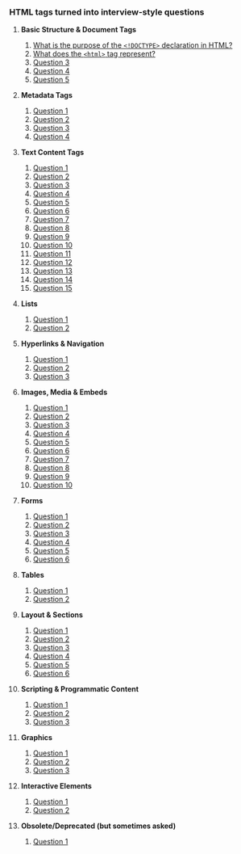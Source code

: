 ### HTML tags turned into interview-style questions

1. **Basic Structure & Document Tags**
   1. [What is the purpose of the `<!DOCTYPE>` declaration in HTML?](#)
   2. [What does the `<html>` tag represent?](#)
   3. [Question 3](#)
   4. [Question 4](#)
   5. [Question 5](#)

2. **Metadata Tags**
   1. [Question 1](#)
   2. [Question 2](#)
   3. [Question 3](#)
   4. [Question 4](#)

3. **Text Content Tags**
   1. [Question 1](#)
   2. [Question 2](#)
   3. [Question 3](#)
   4. [Question 4](#)
   5. [Question 5](#)
   6. [Question 6](#)
   7. [Question 7](#)
   8. [Question 8](#)
   9. [Question 9](#)
   10. [Question 10](#)
   11. [Question 11](#)
   12. [Question 12](#)
   13. [Question 13](#)
   14. [Question 14](#)
   15. [Question 15](#)

4. **Lists**
   1. [Question 1](#)
   2. [Question 2](#)

5. **Hyperlinks & Navigation**
   1. [Question 1](#)
   2. [Question 2](#)
   3. [Question 3](#)

6. **Images, Media & Embeds**
   1. [Question 1](#)
   2. [Question 2](#)
   3. [Question 3](#)
   4. [Question 4](#)
   5. [Question 5](#)
   6. [Question 6](#)
   7. [Question 7](#)
   8. [Question 8](#)
   9. [Question 9](#)
   10. [Question 10](#)

7. **Forms**
   1. [Question 1](#)
   2. [Question 2](#)
   3. [Question 3](#)
   4. [Question 4](#)
   5. [Question 5](#)
   6. [Question 6](#)

8. **Tables**
   1. [Question 1](#)
   2. [Question 2](#)

9. **Layout & Sections**
   1. [Question 1](#)
   2. [Question 2](#)
   3. [Question 3](#)
   4. [Question 4](#)
   5. [Question 5](#)
   6. [Question 6](#)

10. **Scripting & Programmatic Content**
    1. [Question 1](#)
    2. [Question 2](#)
    3. [Question 3](#)

11. **Graphics**
    1. [Question 1](#)
    2. [Question 2](#)
    3. [Question 3](#)

12. **Interactive Elements**
    1. [Question 1](#)
    2. [Question 2](#)

13. **Obsolete/Deprecated (but sometimes asked)**
    1. [Question 1](#)
